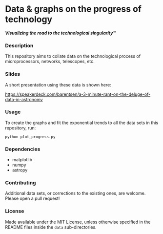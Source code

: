 Data & graphs on the progress of technology
===========================================
***Visualizing the road to the technological singularity™***

### Description
This repository aims to collate data on the technological process of microprocessors, networks, telescopes, etc.

### Slides
A short presentation using these data is shown here:

https://speakerdeck.com/barentsen/a-3-minute-rant-on-the-deluge-of-data-in-astronomy

### Usage
To create the graphs and fit the exponential trends to all the data sets in this repository, run:

```
python plot_progress.py
```

### Dependencies
* matplotlib
* numpy
* astropy

### Contributing
Additional data sets, or corrections to the existing ones, are welcome. Please open a pull request!

### License
Made available under the MIT License, 
unless otherwise specified in the README files inside the `data` sub-directories.
